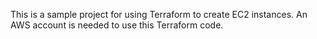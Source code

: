 This is a sample project for using Terraform to create EC2 instances. An AWS account is needed to use this Terraform code.
